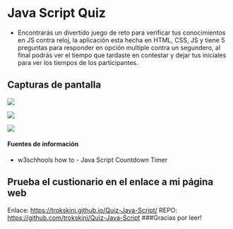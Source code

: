 # Java Script Quiz

- Encontrarás un divertido juego de reto para verificar tus conocimientos en JS contra reloj, la aplicación esta hecha en HTML, CSS, JS y tiene 5 preguntas para responder en opción multiple contra un segundero, al final podrás ver el tiempo que tardaste en contestar y dejar tus iniciales para ver los tiempos de los participantes.
 

## Capturas de pantalla

![](https://scontent.fntr11-1.fna.fbcdn.net/v/t39.30808-6/310946710_6072978516050119_7504118932564341352_n.jpg?_nc_cat=104&ccb=1-7&_nc_sid=730e14&_nc_ohc=xM1M8IGdMP0AX_5R_Yl&_nc_ht=scontent.fntr11-1.fna&oh=00_AT_ZyRqSVDCwfNgrRSCmofhilDQsohryBVtKPGgDunkwZg&oe=6342C730)

![](https://scontent.fntr11-1.fna.fbcdn.net/v/t39.30808-6/311145503_6072988209382483_8755686416032102919_n.jpg?_nc_cat=103&ccb=1-7&_nc_sid=730e14&_nc_ohc=3Q4BGmXdCJUAX_ID6GD&_nc_ht=scontent.fntr11-1.fna&oh=00_AT-ZtcBtqKPIBQQ1lJ55r60TCTv_DCAQCQfu6yk-4gFohQ&oe=63425EC9)

![](https://scontent.fntr11-1.fna.fbcdn.net/v/t39.30808-6/310961626_6072995482715089_6448242366191000188_n.jpg?_nc_cat=102&ccb=1-7&_nc_sid=730e14&_nc_ohc=j9MSgkwDk9IAX9TU_Z_&_nc_ht=scontent.fntr11-1.fna&oh=00_AT-huh1Y5vFuse9wxy6vPfMxZgo_mX3l-VvplHZ-U9IuUQ&oe=6343953C)

#### Fuentes de información
- w3schhools how to - Java Script Countdown Timer
## Prueba el custionario en el enlace a mi página web
Enlace:
https://trokskini.github.io/Quiz-Java-Script/
REPO:
https://github.com/trokskini/Quiz-Java-Script
###Gracias por leer!
